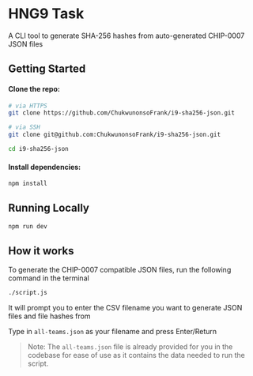 # HNG9 Task

A CLI tool to generate SHA-256 hashes from auto-generated CHIP-0007 JSON files 

## Getting Started

#### Clone the repo:

```bash
# via HTTPS
git clone https://github.com/ChukwunonsoFrank/i9-sha256-json.git

# via SSH
git clone git@github.com:ChukwunonsoFrank/i9-sha256-json.git

cd i9-sha256-json
```

#### Install dependencies:

```bash
npm install
```

## Running Locally

```bash
npm run dev
```

## How it works

To generate the CHIP-0007 compatible JSON files, run the following command in the terminal

```bash
./script.js
```

It will prompt you to enter the CSV filename you want to generate JSON files and file hashes from


Type in `all-teams.json` as your filename and press Enter/Return

> Note: The `all-teams.json` file is already provided for you in the codebase for ease of use as it contains the data needed to run the script.